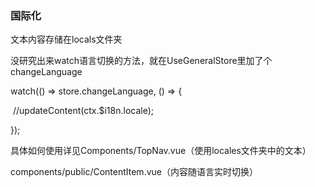 ### 国际化

文本内容存储在locals文件夹

没研究出来watch语言切换的方法，就在UseGeneralStore里加了个changeLanguage

watch(() => store.changeLanguage, () => {

​    //updateContent(ctx.$i18n.locale);

});

具体如何使用详见Components/TopNav.vue（使用locales文件夹中的文本）

components/public/ContentItem.vue（内容随语言实时切换）